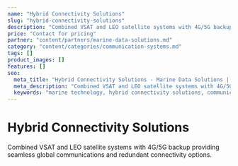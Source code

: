 ```yaml
---
name: "Hybrid Connectivity Solutions"
slug: "hybrid-connectivity-solutions"
description: "Combined VSAT and LEO satellite systems with 4G/5G backup providing seamless global communications and redundant connectivity options."
price: "Contact for pricing"
partner: "content/partners/marine-data-solutions.md"
category: "content/categories/communication-systems.md"
tags: []
product_images: []
features: []
seo:
  meta_title: "Hybrid Connectivity Solutions - Marine Data Solutions | Paul Thames"
  meta_description: "Combined VSAT and LEO satellite systems with 4G/5G backup providing seamless global communications and redundant connectivity options."
  keywords: "marine technology, hybrid connectivity solutions, communication systems"
---
```


# Hybrid Connectivity Solutions

Combined VSAT and LEO satellite systems with 4G/5G backup providing seamless global communications and redundant connectivity options.




